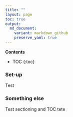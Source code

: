 ```yaml
---
title: ""
layout: page
toc: true
output:
  md_document:
    variant: markdown_github
    preserve_yaml: true
---
```





**Contents**
* TOC
{:toc}





### Set-up


Test 

### Something else

Test sectioning and TOC tete